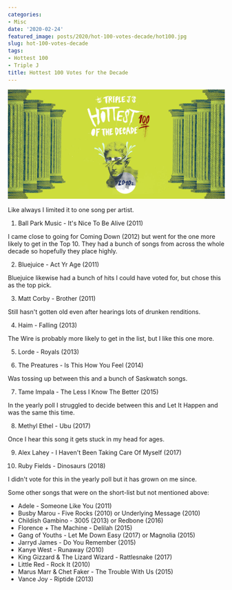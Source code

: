 ```yaml
---
categories:
- Misc
date: '2020-02-24'
featured_image: posts/2020/hot-100-votes-decade/hot100.jpg
slug: hot-100-votes-decade
tags:
- Hottest 100
- Triple J
title: Hottest 100 Votes for the Decade
---
```


![hot100](hot100.jpg)

Like always I limited it to one song per artist.

1) Ball Park Music - It's Nice To Be Alive (2011)

I came close to going for Coming Down (2012) but went for the one more likely to get in the Top 10.
They had a bunch of songs from across the whole decade so hopefully they place highly.

2) Bluejuice - Act Yr Age (2011)

Bluejuice likewise had a bunch of hits I could have voted for, but chose this as the top pick.

3) Matt Corby - Brother (2011)

Still hasn't gotten old even after hearings lots of drunken renditions.

4) Haim - Falling (2013)

The Wire is probably more likely to get in the list, but I like this one more.

5) Lorde - Royals (2013)

6) The Preatures - Is This How You Feel (2014)

Was tossing up between this and a bunch of Saskwatch songs.

7) Tame Impala - The Less I Know The Better (2015)

In the yearly poll I struggled to decide between this and Let It Happen and was the same this time.

8) Methyl Ethel - Ubu (2017)

Once I hear this song it gets stuck in my head for ages.

9) Alex Lahey - I Haven't Been Taking Care Of Myself (2017)

10) Ruby Fields - Dinosaurs (2018)

I didn't vote for this in the yearly poll but it has grown on me since.

Some other songs that were on the short-list but not mentioned above:

* Adele - Someone Like You (2011)
* Busby Marou - Five Rocks (2010) or Underlying Message (2010)
* Childish Gambino - 3005 (2013) or Redbone (2016)
* Florence + The Machine - Delilah (2015)
* Gang of Youths - Let Me Down Easy (2017) or Magnolia (2015)
* Jarryd James - Do You Remember (2015)
* Kanye West - Runaway (2010)
* King Gizzard & The Lizard Wizard - Rattlesnake (2017)
* Little Red - Rock It (2010)
* Marus Marr & Chet Faker - The Trouble With Us (2015)
* Vance Joy - Riptide (2013)